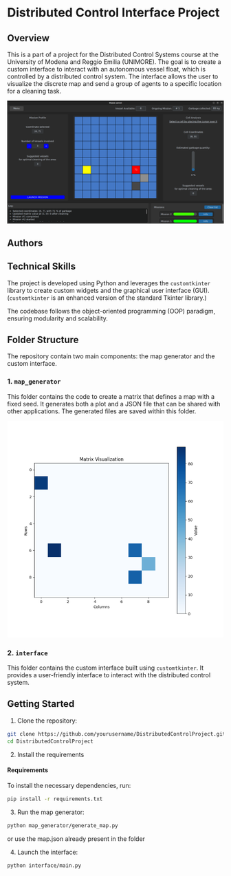 # Distributed Control Interface Project

## Overview
This is a part of a project for the Distributed Control Systems course at the University of Modena and Reggio Emilia (UNIMORE). 
The goal is to create a custom interface to interact with an autonomous vessel float, which is controlled by a distributed control system. The interface allows the user to visualize the discrete map and send a group of agents to a specific location for a cleaning task. 

![Screenshot of the Interface](images/screenshot.png)

## Authors


## Technical Skills
The project is developed using Python and leverages the `customtkinter` library to create custom widgets and the graphical user interface (GUI). (`customtkinter` is an enhanced version of the standard Tkinter library.)

The codebase follows the object-oriented programming (OOP) paradigm, ensuring modularity and scalability.

## Folder Structure

The repository contain two main components: the map generator and the custom interface.

### 1. `map_generator`
This folder contains the code to create a matrix that defines a map with a fixed seed. It generates both a plot and a JSON file that can be shared with other applications. The generated files are saved within this folder.

![Discretized map of the environment](images/map.png)

### 2. `interface`
This folder contains the custom interface built using `customtkinter`. It provides a user-friendly interface to interact with the distributed control system.

## Getting Started

1. Clone the repository:
```bash
git clone https://github.com/yourusername/DistributedControlProject.git
cd DistributedControlProject
```
2. Install the requirements 

#### Requirements
To install the necessary dependencies, run:
```bash
pip install -r requirements.txt
```

3. Run the map generator:
```bash
python map_generator/generate_map.py
```
or use the map.json already present in the folder

4. Launch the interface:
```bash
python interface/main.py
```
